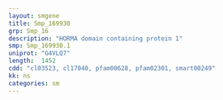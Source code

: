 ```yaml
---
layout: smgene
title: Smp_169930
grp: Smp_16
description: "HORMA domain containing protein 1"
smp: Smp_169930.1
uniprot: "G4VLQ7"
length:  1452
cdd: "cl03523, cl17040, pfam00628, pfam02301, smart00249"
kk: ns
categories: sm
---
```

